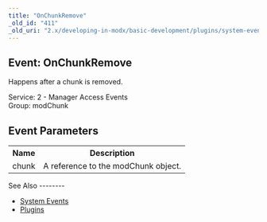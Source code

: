 ```yaml
---
title: "OnChunkRemove"
_old_id: "411"
_old_uri: "2.x/developing-in-modx/basic-development/plugins/system-events/onchunkremove"
---
```


Event: OnChunkRemove
--------------------

Happens after a chunk is removed.

Service: 2 - Manager Access Events   
Group: modChunk

Event Parameters
----------------

<table><tbody><tr><th>Name</th><th>Description</th></tr><tr><td>chunk</td><td>A reference to the modChunk object.</td></tr></tbody></table>See Also
--------

- [System Events](/revolution/2.x/developing-in-modx/basic-development/plugins/system-events "System Events")
- [Plugins](/revolution/2.x/developing-in-modx/basic-development/plugins "Plugins")